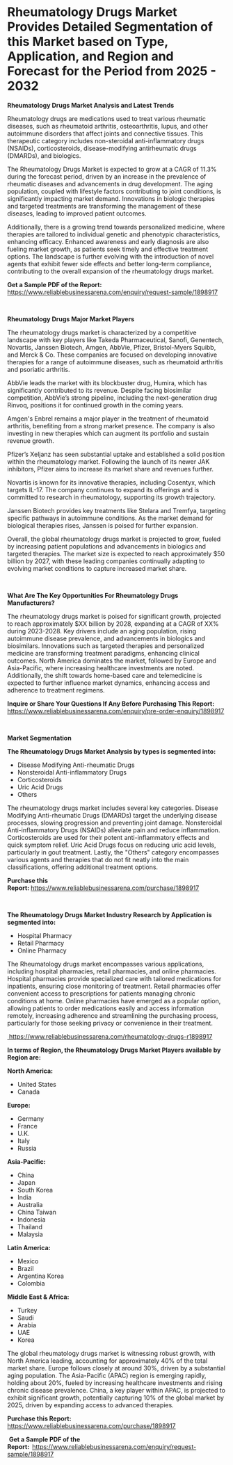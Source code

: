 <p><h1>Rheumatology Drugs Market Provides Detailed Segmentation of this Market based on Type, Application, and Region and Forecast for the Period from 2025 - 2032</h1></p><p><strong>Rheumatology Drugs Market Analysis and Latest Trends</strong></p>
<p><p>Rheumatology drugs are medications used to treat various rheumatic diseases, such as rheumatoid arthritis, osteoarthritis, lupus, and other autoimmune disorders that affect joints and connective tissues. This therapeutic category includes non-steroidal anti-inflammatory drugs (NSAIDs), corticosteroids, disease-modifying antirheumatic drugs (DMARDs), and biologics. </p><p>The Rheumatology Drugs Market is expected to grow at a CAGR of 11.3% during the forecast period, driven by an increase in the prevalence of rheumatic diseases and advancements in drug development. The aging population, coupled with lifestyle factors contributing to joint conditions, is significantly impacting market demand. Innovations in biologic therapies and targeted treatments are transforming the management of these diseases, leading to improved patient outcomes. </p><p>Additionally, there is a growing trend towards personalized medicine, where therapies are tailored to individual genetic and phenotypic characteristics, enhancing efficacy. Enhanced awareness and early diagnosis are also fueling market growth, as patients seek timely and effective treatment options. The landscape is further evolving with the introduction of novel agents that exhibit fewer side effects and better long-term compliance, contributing to the overall expansion of the rheumatology drugs market.</p></p>
<p><strong>Get a Sample PDF of the Report:&nbsp;</strong> <a href="https://www.reliablebusinessarena.com/enquiry/request-sample/1898917?utm_campaign=2182&utm_medium=2&utm_source=Github&utm_content=ia&utm_term=19042025&utm_id=rheumatology-drugs">https://www.reliablebusinessarena.com/enquiry/request-sample/1898917</a></p>
<p>&nbsp;</p>
<p><strong>Rheumatology Drugs Major Market Players</strong></p>
<p><p>The rheumatology drugs market is characterized by a competitive landscape with key players like Takeda Pharmaceutical, Sanofi, Genentech, Novartis, Janssen Biotech, Amgen, AbbVie, Pfizer, Bristol-Myers Squibb, and Merck & Co. These companies are focused on developing innovative therapies for a range of autoimmune diseases, such as rheumatoid arthritis and psoriatic arthritis.</p><p>AbbVie leads the market with its blockbuster drug, Humira, which has significantly contributed to its revenue. Despite facing biosimilar competition, AbbVie’s strong pipeline, including the next-generation drug Rinvoq, positions it for continued growth in the coming years.</p><p>Amgen's Enbrel remains a major player in the treatment of rheumatoid arthritis, benefiting from a strong market presence. The company is also investing in new therapies which can augment its portfolio and sustain revenue growth.</p><p>Pfizer’s Xeljanz has seen substantial uptake and established a solid position within the rheumatology market. Following the launch of its newer JAK inhibitors, Pfizer aims to increase its market share and revenues further.</p><p>Novartis is known for its innovative therapies, including Cosentyx, which targets IL-17. The company continues to expand its offerings and is committed to research in rheumatology, supporting its growth trajectory.</p><p>Janssen Biotech provides key treatments like Stelara and Tremfya, targeting specific pathways in autoimmune conditions. As the market demand for biological therapies rises, Janssen is poised for further expansion.</p><p>Overall, the global rheumatology drugs market is projected to grow, fueled by increasing patient populations and advancements in biologics and targeted therapies. The market size is expected to reach approximately $50 billion by 2027, with these leading companies continually adapting to evolving market conditions to capture increased market share.</p></p>
<p>&nbsp;</p>
<p><strong>What Are The Key Opportunities For Rheumatology Drugs Manufacturers?</strong></p>
<p><p>The rheumatology drugs market is poised for significant growth, projected to reach approximately $XX billion by 2028, expanding at a CAGR of XX% during 2023-2028. Key drivers include an aging population, rising autoimmune disease prevalence, and advancements in biologics and biosimilars. Innovations such as targeted therapies and personalized medicine are transforming treatment paradigms, enhancing clinical outcomes. North America dominates the market, followed by Europe and Asia-Pacific, where increasing healthcare investments are noted. Additionally, the shift towards home-based care and telemedicine is expected to further influence market dynamics, enhancing access and adherence to treatment regimens.</p></p>
<p><strong>Inquire or Share Your Questions If Any Before Purchasing This Report:</strong> <a href="https://www.reliablebusinessarena.com/enquiry/pre-order-enquiry/1898917?utm_campaign=2182&utm_medium=2&utm_source=Github&utm_content=ia&utm_term=19042025&utm_id=rheumatology-drugs">https://www.reliablebusinessarena.com/enquiry/pre-order-enquiry/1898917</a></p>
<p>&nbsp;</p>
<p><strong>Market Segmentation</strong></p>
<p><strong>The Rheumatology Drugs Market Analysis by types is segmented into:</strong></p>
<p><ul><li>Disease Modifying Anti-rheumatic Drugs</li><li>Nonsteroidal Anti-inflammatory Drugs</li><li>Corticosteroids</li><li>Uric Acid Drugs</li><li>Others</li></ul></p>
<p><p>The rheumatology drugs market includes several key categories. Disease Modifying Anti-rheumatic Drugs (DMARDs) target the underlying disease processes, slowing progression and preventing joint damage. Nonsteroidal Anti-inflammatory Drugs (NSAIDs) alleviate pain and reduce inflammation. Corticosteroids are used for their potent anti-inflammatory effects and quick symptom relief. Uric Acid Drugs focus on reducing uric acid levels, particularly in gout treatment. Lastly, the "Others" category encompasses various agents and therapies that do not fit neatly into the main classifications, offering additional treatment options.</p></p>
<p><strong>Purchase this Report:&nbsp;</strong><a href="https://www.reliablebusinessarena.com/purchase/1898917?utm_campaign=2182&utm_medium=2&utm_source=Github&utm_content=ia&utm_term=19042025&utm_id=rheumatology-drugs">https://www.reliablebusinessarena.com/purchase/1898917</a></p>
<p>&nbsp;</p>
<p><strong>The Rheumatology Drugs Market Industry Research by Application is segmented into:</strong></p>
<p><ul><li>Hospital Pharmacy</li><li>Retail Pharmacy</li><li>Online Pharmacy</li></ul></p>
<p><p>The Rheumatology drugs market encompasses various applications, including hospital pharmacies, retail pharmacies, and online pharmacies. Hospital pharmacies provide specialized care with tailored medications for inpatients, ensuring close monitoring of treatment. Retail pharmacies offer convenient access to prescriptions for patients managing chronic conditions at home. Online pharmacies have emerged as a popular option, allowing patients to order medications easily and access information remotely, increasing adherence and streamlining the purchasing process, particularly for those seeking privacy or convenience in their treatment.</p></p>
<p><a href="https://www.reliablebusinessarena.com/rheumatology-drugs-r1898917?utm_campaign=2182&utm_medium=2&utm_source=Github&utm_content=ia&utm_term=19042025&utm_id=rheumatology-drugs">&nbsp;https://www.reliablebusinessarena.com/rheumatology-drugs-r1898917</a></p>
<p><strong>In terms of Region, the Rheumatology Drugs Market Players available by Region are:</strong></p>
<p>
    <p> <strong> North America: </strong>
        <ul>
            <li>United States</li>
            <li>Canada</li>
        </ul>
        </p> 
    <p> <strong> Europe: </strong>
        <ul>
            <li>Germany</li>
            <li>France</li>
            <li>U.K.</li>
            <li>Italy</li>
            <li>Russia</li>
        </ul>
        </p> 
    <p> <strong> Asia-Pacific: </strong>
        <ul>
            <li>China</li>
            <li>Japan</li>
            <li>South Korea</li>
            <li>India</li>
            <li>Australia</li>
            <li>China Taiwan</li>
            <li>Indonesia</li>
            <li>Thailand</li>
            <li>Malaysia</li>
        </ul>
        </p> 
    <p> <strong> Latin America: </strong>
        <ul>
            <li>Mexico</li>
            <li>Brazil</li>
            <li>Argentina Korea</li>
            <li>Colombia</li>
        </ul>
        </p> 
    <p> <strong> Middle East & Africa: </strong>
        <ul>
            <li>Turkey</li>
            <li>Saudi</li>
            <li>Arabia</li>
            <li>UAE</li>
            <li>Korea</li>
        </ul>
    </p>
    </p>
<p><p>The global rheumatology drugs market is witnessing robust growth, with North America leading, accounting for approximately 40% of the total market share. Europe follows closely at around 30%, driven by a substantial aging population. The Asia-Pacific (APAC) region is emerging rapidly, holding about 20%, fueled by increasing healthcare investments and rising chronic disease prevalence. China, a key player within APAC, is projected to exhibit significant growth, potentially capturing 10% of the global market by 2025, driven by expanding access to advanced therapies.</p></p>
<p><strong>Purchase this Report: </strong><a href="https://www.reliablebusinessarena.com/purchase/1898917?utm_campaign=2182&utm_medium=2&utm_source=Github&utm_content=ia&utm_term=19042025&utm_id=rheumatology-drugs">https://www.reliablebusinessarena.com/purchase/1898917</a></p>
<p>&nbsp;<strong>Get a Sample PDF of the Report:&nbsp;&nbsp;</strong><a href="https://www.reliablebusinessarena.com/enquiry/request-sample/1898917?utm_campaign=2182&utm_medium=2&utm_source=Github&utm_content=ia&utm_term=19042025&utm_id=rheumatology-drugs">https://www.reliablebusinessarena.com/enquiry/request-sample/1898917</a></p>
<p><strong></strong></p>
<p><p></p><p></p><p></p></p>